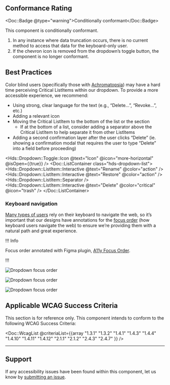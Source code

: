 ## Conformance Rating

<Doc::Badge @type="warning">Conditionally conformant</Doc::Badge>

This component is conditionally conformant.

1. In any instance where data truncation occurs, there is no current method to access that data for the keyboard-only user.
2. If the chevron icon is removed from the dropdown’s toggle button, the component is no longer conformant.

## Best Practices

Color blind users (specifically those with [Achromatopsia](https://en.wikipedia.org/wiki/Achromatopsia)) may have a hard time perceiving Critical ListItems within our dropdown. To provide a more accessible experience, we recommend:

- Using strong, clear language for the text (e.g., “Delete...”, “Revoke...”, etc.)
- Adding a relevant icon
- Moving the Critical ListItem to the bottom of the list or the section
    - If at the bottom of a list, consider adding a separator above the Critical ListItem to help separate it from other ListItems
- Adding a second confirmation layer after the user clicks “Delete” (ie. showing a confirmation modal that requires the user to type “Delete” into a field before proceeding)

<Hds::Dropdown::Toggle::Icon @text="Icon" @icon="more-horizontal" @isOpen={{true}} />
<Doc::ListContainer class="hds-dropdown-list">
  <Hds::Dropdown::ListItem::Interactive @text="Rename" @color="action" />
  <Hds::Dropdown::ListItem::Interactive @text="Restore" @color="action" />
  <Hds::Dropdown::ListItem::Separator />
  <Hds::Dropdown::ListItem::Interactive @text="Delete" @color="critical" @icon="trash" />
</Doc::ListContainer>

### Keyboard navigation

[Many types of users](https://webaim.org/techniques/keyboard/) rely on their keyboard to navigate the web, so it’s important that our designs have annotations for the [focus order](https://www.w3.org/WAI/WCAG21/Understanding/focus-order.html#:~:text=3%3A%20Focus%20Order-,Success%20Criterion%202.4.,that%20preserves%20meaning%20and%20operability) (how keyboard users navigate the web) to ensure we’re providing them with a natural path and great experience.

!!! Info

Focus order annotated with Figma plugin, [A11y Focus Order](https://www.figma.com/community/plugin/731310036968334777/A11y---Focus-Orderer).

!!!

![Dropdown focus order](/assets/components/dropdown/dropdown-focus_order-01.png)

![Dropdown focus order](/assets/components/dropdown/dropdown-focus_order-02.png)

![Dropdown focus order](/assets/components/dropdown/dropdown-focus_order-03.png)

## Applicable WCAG Success Criteria

This section is for reference only. This component intends to conform to the following WCAG Success Criteria:

<Doc::WcagList @criteriaList={{array "1.3.1" "1.3.2" "1.4.1" "1.4.3" "1.4.4" "1.4.10" "1.4.11" "1.4.12" "2.1.1" "2.1.2" "2.4.3" "2.4.7" }} />

---

## Support

If any accessibility issues have been found within this component, let us know by [submitting an issue](https://github.com/hashicorp/design-system/issues/new/choose).
